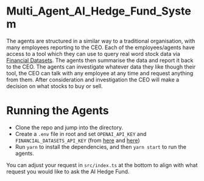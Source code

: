 # Multi_Agent_AI_Hedge_Fund_System



The agents are structured in a similar way to a traditional organisation, with many employees reporting to the CEO. Each of the employees/agents have access to a tool which they can use to query real word stock data via [Financial Datasets](https://www.financialdatasets.ai/). The agents then summarise the data and report it back to the CEO. The agents can investigate whatever data they like though their tool, the CEO can talk with any employee at any time and request anything from them. After consideration and investigation the CEO will make a decision on what stocks to buy or sell.


# Running the Agents

- Clone the repo and jump into the directory.
- Create a `.env` file in root and set `OPENAI_API_KEY` and `FINANCIAL_DATASETS_API_KEY` (from [here](https://platform.openai.com/chat-completions) and [here](https://www.financialdatasets.ai/))
- Run `yarn` to install the dependencies, and then `yarn start` to run the agents.

You can adjust your request in `src/index.ts` at the bottom to align with what request you would like to ask the AI Hedge Fund.  

